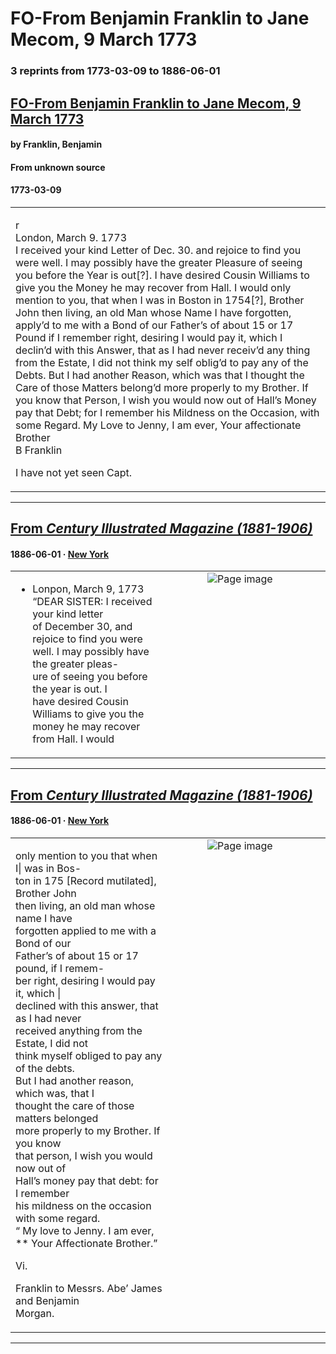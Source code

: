 
# FO-From Benjamin Franklin to Jane Mecom, 9 March 1773

### 3 reprints from 1773-03-09 to 1886-06-01

## [FO-From Benjamin Franklin to Jane Mecom, 9 March 1773](https://founders.archives.gov/documents/Franklin/01-20-02-0062)

#### by Franklin, Benjamin

#### From unknown source

#### 1773-03-09

<table style="width: 100%;"><tr><td style="width: 50%">

r  
London, March 9. 1773  
I received your kind Letter of Dec. 30. and rejoice to find you were well. I may possibly have the greater Pleasure of seeing you before the Year is out[?]. I have desired Cousin Williams to give you the Money he may recover from Hall. I would only mention to you, that when I was in Boston in 1754[?], Brother John then living, an old Man whose Name I have forgotten, apply’d to me with a Bond of our Father’s of about 15 or 17 Pound if I remember right, desiring I would pay it, which I declin’d with this Answer, that as I had never receiv’d any thing from the Estate, I did not think my self oblig’d to pay any of the Debts. But I had another Reason, which was that I thought the Care of those Matters belong’d more properly to my Brother. If you know that Person, I wish you would now out of Hall’s Money pay that Debt; for I remember his Mildness on the Occasion, with some Regard. My Love to Jenny, I am ever, Your affectionate Brother  
B Franklin  
  
I have not yet seen Capt.
</td></tr></table>

---

## [From _Century Illustrated Magazine (1881-1906)_](https://archive.org/details/sim_century-illustrated-monthly-magazine_1886-06_32_2/page/n92/mode/1up?view=theater)

#### 1886-06-01 &middot; [New York](http://dbpedia.org/resource/New_York_City)

<table style="width: 100%;"><tr><td style="width: 50%">

  
* Lonpon, March 9, 1773  
“DEAR SISTER: I received your kind letter  
of December 30, and rejoice to find you were  
well. I may possibly have the greater pleas-  
ure of seeing you before the year is out. I  
have desired Cousin Williams to give you the  
money he may recover from Hall. I would
</td><td style="width: 50%; max-height: 75%; margin: auto; display: block;">
<img alt="Page image" src="https://iiif.archive.org/iiif/sim_century-illustrated-monthly-magazine_1886-06_32_2&#0036;92/pct:46.585366,47.187500,35.894309,9.119318/600,/0/default.jpg"/>
</td>
</tr></table>

---

## [From _Century Illustrated Magazine (1881-1906)_](https://archive.org/details/sim_century-illustrated-monthly-magazine_1886-06_32_2/page/n93/mode/1up?view=theater)

#### 1886-06-01 &middot; [New York](http://dbpedia.org/resource/New_York_City)

<table style="width: 100%;"><tr><td style="width: 50%">

  
  
only mention to you that when I| was in Bos-  
ton in 175 [Record mutilated], Brother John  
then living, an old man whose name I have  
forgotten applied to me with a Bond of our  
Father’s of about 15 or 17 pound, if I remem-  
ber right, desiring I would pay it, which |  
declined with this answer, that as I had never  
received anything from the Estate, I did not  
think myself obliged to pay any of the debts.  
But I had another reason, which was, that I  
thought the care of those matters belonged  
more properly to my Brother. If you know  
that person, I wish you would now out of  
Hall’s money pay that debt: for I remember  
his mildness on the occasion with some regard.  
“ My love to Jenny. I am ever,  
** Your Affectionate Brother.”  
  
Vi.  
  
Franklin to Messrs. Abe’ James and Benjamin  
Morgan.
</td><td style="width: 50%; max-height: 75%; margin: auto; display: block;">
<img alt="Page image" src="https://iiif.archive.org/iiif/sim_century-illustrated-monthly-magazine_1886-06_32_2&#0036;93/pct:17.560976,10.090703,36.097561,28.769841/,600/0/default.jpg"/>
</td>
</tr></table>

---

